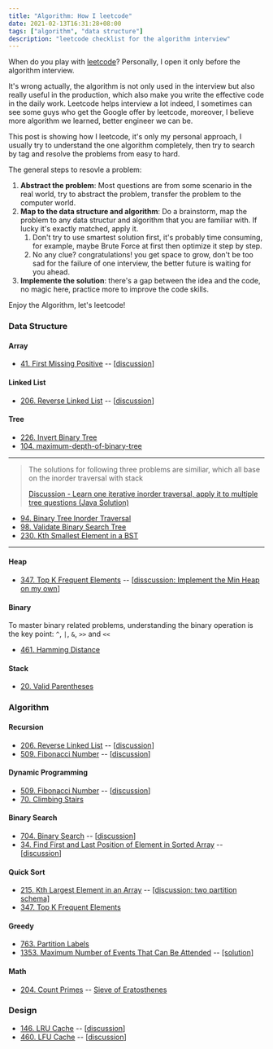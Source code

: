 ```yaml
---
title: "Algorithm: How I leetcode"
date: 2021-02-13T16:31:28+08:00
tags: ["algorithm", "data structure"]
description: "leetcode checklist for the algorithm interview"
---
```


When do you play with [leetcode](https://leetcode.com/)? Personally, I open it only before the algorithm interview.

It's wrong actually, the algorithm is not only used in the interview but also really useful in the production, which also make you write the effective code in the daily work. Leetcode helps interview a lot indeed, I sometimes can see some guys who get the Google offer by leetcode, moreover, I believe more algorithm we learned, better engineer we can be.

This post is showing how I leetcode, it's only my personal approach, I usually try to understand the one algorithm completely, then try to search by tag and resolve the problems from easy to hard.

The general steps to resovle a problem:
1. **Abstract the problem**: Most questions are from some scenario in the real world, try to abstract the problem, transfer the problem to the computer world.
2. **Map to the data structure and algorithm**: Do a brainstorm, map the problem to any data structur and algorithm that you are familiar with. If lucky it's exactly matched, apply it. 
    1. Don't try to use smartest solution first, it's probably time consuming, for example, maybe Brute Force at first then optimize it step by step.
    2. No any clue? congratulations! you get space to grow, don't be too sad for the failure of one interview, the better future is waiting for you ahead.
3. **Implemente the solution**: there's a gap between the idea and the code, no magic here, practice more to improve the code skills.

Enjoy the Algorithm, let's leetcode!

### Data Structure
#### Array
- [41. First Missing Positive](https://leetcode.com/problems/first-missing-positive/) -- [[discussion](https://leetcode.com/problems/first-missing-positive/discuss/1076050/Golang41one-general-way-on-geek-way)]
#### Linked List
- [206. Reverse Linked List](https://leetcode.com/problems/reverse-linked-list/) -- [[discussion](https://leetcode.com/problems/reverse-linked-list/discuss/1057045/golang206recursion-is-beautiful)]
#### Tree 
- [226. Invert Binary Tree](https://leetcode.com/problems/invert-binary-tree/)
- [104. maximum-depth-of-binary-tree](https://leetcode.com/problems/maximum-depth-of-binary-tree/)

---
> The solutions for following three problems are similiar, which all base on the inorder traversal with stack
>
> [Discussion - Learn one iterative inorder traversal, apply it to multiple tree questions (Java Solution)](https://leetcode.com/problems/validate-binary-search-tree/discuss/32112/Learn-one-iterative-inorder-traversal-apply-it-to-multiple-tree-questions-(Java-Solution))
- [94. Binary Tree Inorder Traversal](https://leetcode.com/problems/binary-tree-inorder-traversal/)
- [98. Validate Binary Search Tree](https://leetcode.com/problems/validate-binary-search-tree/)
- [230. Kth Smallest Element in a BST](https://leetcode.com/problems/kth-smallest-element-in-a-bst/)
---

#### Heap
- [347. Top K Frequent Elements](https://leetcode.com/problems/top-k-frequent-elements/) -- [[disscussion: Implement the Min Heap on my own](https://leetcode.com/problems/top-k-frequent-elements/discuss/1108972/Golang347-Implement-the-Min-Heap-on-my-own)]

#### Binary 
To master binary related problems, understanding the binary operation is the key point: `^`, `|`, `&`, `>>` and `<<`
- [461. Hamming Distance](https://leetcode.com/problems/hamming-distance/description/)

#### Stack
- [20. Valid Parentheses](https://leetcode.com/problems/valid-parentheses/description/)

### Algorithm
#### Recursion
- [206. Reverse Linked List](https://leetcode.com/problems/reverse-linked-list/) -- [[discussion](https://leetcode.com/problems/reverse-linked-list/discuss/1057045/golang206recursion-is-beautiful)]
- [509. Fibonacci Number](https://leetcode.com/problems/fibonacci-number/) -- [[discussion](https://leetcode.com/problems/fibonacci-number/discuss/1057880/golang509four-ways-to-resolve-fibonacci-number)]
#### Dynamic Programming
- [509. Fibonacci Number](https://leetcode.com/problems/fibonacci-number/) -- [[discussion](https://leetcode.com/problems/fibonacci-number/discuss/1057880/golang509four-ways-to-resolve-fibonacci-number)]
- [70. Climbing Stairs](https://leetcode.com/problems/climbing-stairs/)

#### Binary Search
- [704. Binary Search](https://leetcode.com/problems/binary-search/) -- [[discussion](https://leetcode.com/problems/binary-search/discuss/1055849/golang704beautiful-code-of-binary-search)]
- [34. Find First and Last Position of Element in Sorted Array](https://leetcode.com/problems/find-first-and-last-position-of-element-in-sorted-array/) -- [[discussion](https://leetcode.com/problems/find-first-and-last-position-of-element-in-sorted-array/discuss/1056313/golang34easy-way-to-understand-with-two-binary-search)]

#### Quick Sort
- [215. Kth Largest Element in an Array](https://leetcode.com/problems/kth-largest-element-in-an-array/) -- [[discussion: two partition schema]](https://leetcode.com/problems/kth-largest-element-in-an-array/discuss/1108891/Golang215two-partition-schema-of-quick-select)
- [347. Top K Frequent Elements](https://leetcode.com/submissions/detail/465797355/)

#### Greedy
- [763. Partition Labels](https://leetcode.com/problems/partition-labels/)
- [1353. Maximum Number of Events That Can Be Attended](https://leetcode.com/problems/maximum-number-of-events-that-can-be-attended/) -- [[solution]](https://leetcode.com/problems/maximum-number-of-events-that-can-be-attended/solutions/4066650/1353-python-maximum-number-of-events-that-can-be-attended)

#### Math
- [204. Count Primes](https://leetcode.com/problems/count-primes/description/) -- [Sieve of Eratosthenes](https://en.wikipedia.org/wiki/Sieve_of_Eratosthenes)

### Design
- [146. LRU Cache](https://leetcode.com/problems/lru-cache/) -- [[discussion](https://leetcode.com/problems/lru-cache/solutions/4113594/python-146-lru-cache/)]
- [460. LFU Cache](https://leetcode.com/problems/lfu-cache/) -- [[discussion](https://leetcode.com/problems/lfu-cache/discuss/1086255/Golang460two-ways-to-resolve-LFU-Cache)]
